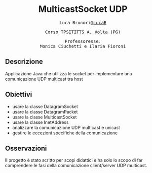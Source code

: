 <h1 align="center">MulticastSocket UDP</h1>

<p align="center" style="font-family: monospace">Luca Brunori<a href="https://github.com/LucaBrunori">@LucaB</a></p>
<p align="center" style="font-family: monospace">Corso TPSIT<a href="https://www.avoltapg.edu.it/">ITTS A. Volta (PG)</a></p>
<p align="center" style="font-family: monospace">Professoresse: <br> Monica Ciuchetti e Ilaria Fioroni</p>

## Descrizione
Applicazione Java che utilizza le socket per implementare una comunicazione UDP multicast tra host

## Obiettivi
- usare la classe DatagramSocket
- usare la classe DatagramPacket
- usare la classe MulticastSocket
- usare la classe InetAddress
- analizzare la comunicazione UDP multicast e unicast
- gestire le eccezioni specifiche della comunicazione

## Osservazioni
Il progetto è stato scritto per scopi didattici e ha solo lo scopo di far comprendere le fasi della comunicazione client/server UDP multicast.
